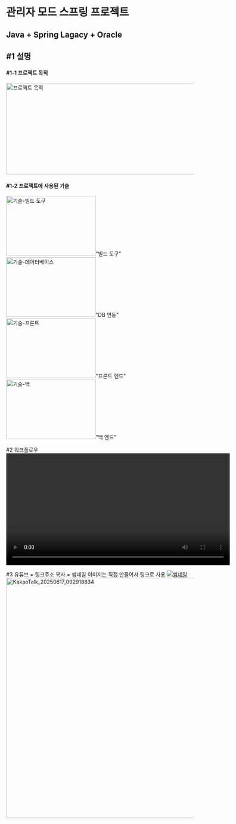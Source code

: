 <h1>관리자 모드 스프링 프로젝트</h1>
<h2>Java + Spring Lagacy + Oracle</h2>


<h2>#1 설명</h2>

<h4>#1-1 프로젝트 목적</h4>
<img src="https://github.com/user-attachments/assets/5d9e6bd0-5b31-4e0b-a72d-f816eeacc6e9" width="665" height="245" alt="프로젝트 목적" />

<h4>#1-2 프로젝트에 사용된 기술</h4>
    <img src="https://github.com/user-attachments/assets/6e05b928-a08a-40a1-b430-0806a0441746" alt="기술-빌드 도구" width="240" height="160" />"빌드 도구"
    <img src="https://github.com/user-attachments/assets/df4ca761-d502-44a0-a525-ebb9f80b0eaa" alt="기술-데이터베이스" width="240" height="160" />"DB 연동"
    <br>
    <img src="https://github.com/user-attachments/assets/c7e5f144-d144-450c-a88b-d463c37728d4" alt="기술-프론트" width="240" height="160" />"프론트 엔드"
    <img src="https://github.com/user-attachments/assets/78d068b5-3d82-4e6f-814b-ca1ab2694717" alt="기술-백" width="240" height="160" />"백 엔드"




#2 워크플로우
<video src="https://github.com/user-attachments/assets/2dacdae3-601f-41af-9984-35f8e2251152" control width="600" />

#3 유튜브 = 링크주소 복사 = 썸네일 이미지는 직접 만들어서 링크로 사용
<a href ="https://www.youtube.com/watch?v=CQtrGGC_dko">
  <img src="#" alt="썸네일" />
</a>
<img width="981" height="644" alt="KakaoTalk_20250617_092918834" src="https://github.com/user-attachments/assets/41f69709-6d64-449f-b6c5-61c9264436d3" />
